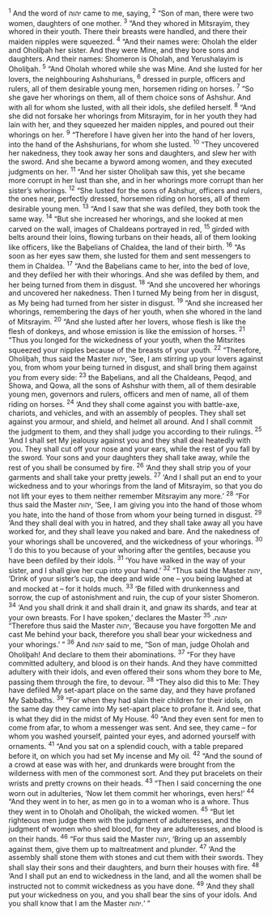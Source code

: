 <sup>1</sup> And the word of יהוה came to me, saying,
<sup>2</sup> “Son of man, there were two women, daughters of one mother.
<sup>3</sup> “And they whored in Mitsrayim, they whored in their youth. There their breasts were handled, and there their maiden nipples were squeezed.
<sup>4</sup> “And their names were: Oholah the elder and Oholiḇah her sister. And they were Mine, and they bore sons and daughters. And their names: Shomeron is Oholah, and Yerushalayim is Oholiḇah.
<sup>5</sup> “And Oholah whored while she was Mine. And she lusted for her lovers, the neighbouring Ashshurians,
<sup>6</sup> dressed in purple, officers and rulers, all of them desirable young men, horsemen riding on horses.
<sup>7</sup> “So she gave her whorings on them, all of them choice sons of Ashshur. And with all for whom she lusted, with all their idols, she defiled herself.
<sup>8</sup> “And she did not forsake her whorings from Mitsrayim, for in her youth they had lain with her, and they squeezed her maiden nipples, and poured out their whorings on her.
<sup>9</sup> “Therefore I have given her into the hand of her lovers, into the hand of the Ashshurians, for whom she lusted.
<sup>10</sup> “They uncovered her nakedness, they took away her sons and daughters, and slew her with the sword. And she became a byword among women, and they executed judgments on her.
<sup>11</sup> “And her sister Oholiḇah saw this, yet she became more corrupt in her lust than she, and in her whorings more corrupt than her sister’s whorings.
<sup>12</sup> “She lusted for the sons of Ashshur, officers and rulers, the ones near, perfectly dressed, horsemen riding on horses, all of them desirable young men.
<sup>13</sup> “And I saw that she was defiled, they both took the same way.
<sup>14</sup> “But she increased her whorings, and she looked at men carved on the wall, images of Chaldeans portrayed in red,
<sup>15</sup> girded with belts around their loins, flowing turbans on their heads, all of them looking like officers, like the Baḇelians of Chaldea, the land of their birth.
<sup>16</sup> “As soon as her eyes saw them, she lusted for them and sent messengers to them in Chaldea.
<sup>17</sup> “And the Baḇelians came to her, into the bed of love, and they defiled her with their whorings. And she was defiled by them, and her being turned from them in disgust.
<sup>18</sup> “And she uncovered her whorings and uncovered her nakedness. Then I turned My being from her in disgust, as My being had turned from her sister in disgust.
<sup>19</sup> “And she increased her whorings, remembering the days of her youth, when she whored in the land of Mitsrayim.
<sup>20</sup> “And she lusted after her lovers, whose flesh is like the flesh of donkeys, and whose emission is like the emission of horses.
<sup>21</sup> “Thus you longed for the wickedness of your youth, when the Mitsrites squeezed your nipples because of the breasts of your youth.
<sup>22</sup> “Therefore, Oholiḇah, thus said the Master יהוה, ‘See, I am stirring up your lovers against you, from whom your being turned in disgust, and shall bring them against you from every side:
<sup>23</sup> the Baḇelians, and all the Chaldeans, Peqoḏ, and Showa, and Qowa, all the sons of Ashshur with them, all of them desirable young men, governors and rulers, officers and men of name, all of them riding on horses.
<sup>24</sup> ‘And they shall come against you with battle-axe, chariots, and vehicles, and with an assembly of peoples. They shall set against you armour, and shield, and helmet all around. And I shall commit the judgment to them, and they shall judge you according to their rulings.
<sup>25</sup> ‘And I shall set My jealousy against you and they shall deal heatedly with you. They shall cut off your nose and your ears, while the rest of you fall by the sword. Your sons and your daughters they shall take away, while the rest of you shall be consumed by fire.
<sup>26</sup> ‘And they shall strip you of your garments and shall take your pretty jewels.
<sup>27</sup> ‘And I shall put an end to your wickedness and to your whorings from the land of Mitsrayim, so that you do not lift your eyes to them neither remember Mitsrayim any more.’
<sup>28</sup> “For thus said the Master יהוה, ‘See, I am giving you into the hand of those whom you hate, into the hand of those from whom your being turned in disgust.
<sup>29</sup> ‘And they shall deal with you in hatred, and they shall take away all you have worked for, and they shall leave you naked and bare. And the nakedness of your whorings shall be uncovered, and the wickedness of your whorings.
<sup>30</sup> ‘I do this to you because of your whoring after the gentiles, because you have been defiled by their idols.
<sup>31</sup> ‘You have walked in the way of your sister, and I shall give her cup into your hand.’
<sup>32</sup> “Thus said the Master יהוה, ‘Drink of your sister’s cup, the deep and wide one – you being laughed at and mocked at – for it holds much.
<sup>33</sup> ‘Be filled with drunkenness and sorrow, the cup of astonishment and ruin, the cup of your sister Shomeron.
<sup>34</sup> ‘And you shall drink it and shall drain it, and gnaw its shards, and tear at your own breasts. For I have spoken,’ declares the Master יהוה.
<sup>35</sup> “Therefore thus said the Master יהוה, ‘Because you have forgotten Me and cast Me behind your back, therefore you shall bear your wickedness and your whorings.’ ”
<sup>36</sup> And יהוה said to me, “Son of man, judge Oholah and Oholiḇah! And declare to them their abominations.
<sup>37</sup> “For they have committed adultery, and blood is on their hands. And they have committed adultery with their idols, and even offered their sons whom they bore to Me, passing them through the fire, to devour.
<sup>38</sup> “They also did this to Me: They have defiled My set-apart place on the same day, and they have profaned My Sabbaths.
<sup>39</sup> “For when they had slain their children for their idols, on the same day they came into My set-apart place to profane it. And see, that is what they did in the midst of My House.
<sup>40</sup> “And they even sent for men to come from afar, to whom a messenger was sent. And see, they came – for whom you washed yourself, painted your eyes, and adorned yourself with ornaments.
<sup>41</sup> “And you sat on a splendid couch, with a table prepared before it, on which you had set My incense and My oil.
<sup>42</sup> “And the sound of a crowd at ease was with her, and drunkards were brought from the wilderness with men of the commonest sort. And they put bracelets on their wrists and pretty crowns on their heads.
<sup>43</sup> “Then I said concerning the one worn out in adulteries, ‘Now let them commit her whorings, even hers!’
<sup>44</sup> “And they went in to her, as men go in to a woman who is a whore. Thus they went in to Oholah and Oholiḇah, the wicked women.
<sup>45</sup> “But let righteous men judge them with the judgment of adulteresses, and the judgment of women who shed blood, for they are adulteresses, and blood is on their hands.
<sup>46</sup> “For thus said the Master יהוה, ‘Bring up an assembly against them, give them up to maltreatment and plunder.
<sup>47</sup> ‘And the assembly shall stone them with stones and cut them with their swords. They shall slay their sons and their daughters, and burn their houses with fire.
<sup>48</sup> ‘And I shall put an end to wickedness in the land, and all the women shall be instructed not to commit wickedness as you have done.
<sup>49</sup> ‘And they shall put your wickedness on you, and you shall bear the sins of your idols. And you shall know that I am the Master יהוה.’ ”
